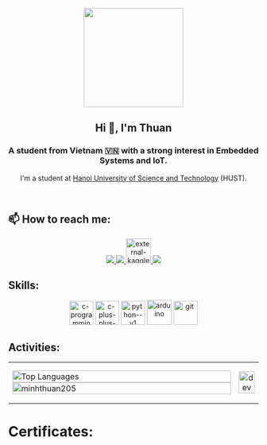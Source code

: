 <p align="center">
  <img src="https://github.com/thompsonemerson/thompsonemerson/raw/master/cover-thompson.png" height="200"/>
</p>

<!-- <img align="left" width="400" src="https://github.githubassets.com/images/modules/profile/profile-first-repo.svg" /> -->

<h2 align="center">Hi 👋, I'm Thuan</h2>
<p align="center">
  <h3 align="center">A student from Vietnam 🇻🇳 with a strong interest in Embedded Systems and IoT. </h3>
</p>

<p align="center">
  I'm a student at <a href="https://hust.edu.vn/">Hanoi University of Science and Technology</a> (HUST).
</p>

<br />

## 📫 How to reach me:

<p align="center">
  <a href="https://www.facebook.com/thuanphan2005" alt="Facebook">
    <img src="https://img.icons8.com/fluent/48/000000/facebook-new.png" target="_blank" />
  </a> 
  <a href="https://github.com/minhthuan205" alt="Github">
    <img src="https://img.icons8.com/fluent/48/000000/github.png"/>
  </a> 
  <a href="https://www.kaggle.com/thuanpv1695" alt="Kaggle" target="_blank" >
    <img width="50" height="50" src="https://img.icons8.com/external-tal-revivo-color-tal-revivo/50/external-kaggle-an-online-community-of-data-scientists-and-machine-learners-owned-by-google-logo-color-tal-revivo.png" alt="external-kaggle-an-online-community-of-data-scientists-and-machine-learners-owned-by-google-logo-color-tal-revivo"/>
  </a>
  <a href="mailto:thuan.pv1695@gmail.com" alt="Email">
    <img src="https://img.icons8.com/fluent/48/000000/mailing.png"/>
  </a>
</p>

## Skills:
<p align="center">
  <img width="48" height="48" src="https://img.icons8.com/fluency/48/c-programming.png" alt="c-programming"/>
  <img width="48" height="48" src="https://img.icons8.com/color/48/c-plus-plus-logo.png" alt="c-plus-plus-logo"/>
  <img width="48" height="48" src="https://img.icons8.com/color/48/python--v1.png" alt="python--v1"/>
  <img width="50" height="50" src="https://img.icons8.com/fluency/50/arduino.png" alt="arduino"/>
  <img width="48" height="48" src="https://img.icons8.com/color/48/git.png" alt="git"/>
</p>

## Activities:

<table style="width:100%;">
  <tr>
    <td style="width:100%;">
      <div style="width:100%;">
        <img src="https://github-readme-stats.vercel.app/api/top-langs/?username=minhthuan205&layout=donut&bg_color=FFFFFF00&text_color=179fa3" alt="Top Languages" style="width:100%;"/>
        <img src="https://github-readme-stats.vercel.app/api?username=minhthuan205&bg_color=FFFFFF00&text_color=179fa3&show_icons=true&count_private=true&include_all_commits=true&custom_title=%20Activities%20on%20Github" alt="minhthuan205" width="100%"/>
      </div>
    </td>
    <td>
      <p align="center"> 
        <img src="https://cdn.dribbble.com/users/1059583/screenshots/4171367/coding-freak.gif" alt="dev" width="100%"/>
      </p>
    </td>
  </tr>
</table>

# Certificates:
